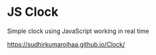 # JS Clock 

Simple clock using JavaScript working in real time

https://sudhirkumarojhaa.github.io/Clock/
